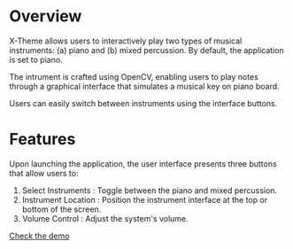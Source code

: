 # Overview

X-Theme allows users to interactively play two types of musical instruments: (a) piano and (b) mixed percussion. By default, the application is set to piano.

The intrument is crafted using OpenCV, enabling users to play notes through a graphical interface that simulates a musical key on piano board.

Users can easily switch between instruments using the interface buttons.

# Features

Upon launching the application, the user interface presents three buttons that allow users to:

1. Select Instruments : Toggle between the piano and mixed percussion.
2. Instrument Location : Position the instrument interface at the top or bottom of the screen.
3. Volume Control : Adjust the system's volume.

[Check the demo](projects/x_theme/Piano_final.mp4)

<!-- # Demo
<video controls width="600" 
src="Piano_final.mp4" type="video/mp4"></video> -->

